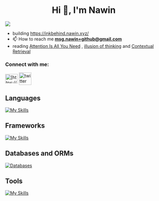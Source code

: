 <h1 align="center">Hi 👋, I'm Nawin</h1>

<img src="https://github-readme-stats.vercel.app/api?username=nawinsharma&show_icons=true&show=reviews,prs_merged,prs_merged_percentage&theme=dark" />

- building <a href="[https://www.anthropic.com/news/contextual-retrieval](https://inkbehind.nawin.xyz/)" target="_blank">https://inkbehind.nawin.xyz/</a>
- 📫 How to reach me **msg.nawin+github@gmail.com**
- reading <a href="http://proceedings.neurips.cc/paper_files/paper/2017/file/3f5ee243547dee91fbd053c1c4a845aa-Paper.pdf" target="_blank">Attention Is All You Need</a> , <a href="https://machinelearning.apple.com/research/illusion-of-thinking" target="_blank">illusion of thinking</a>
and
<a href="https://www.anthropic.com/news/contextual-retrieval" target="_blank">Contextual Retrieval</a>

<h3 align="left">Connect with me:</h3>
<p align="left">
<a href="https://www.linkedin.com/in/nawin-sharma-83009825a" target="_blank"><img align="center" src="https://raw.githubusercontent.com/rahuldkjain/github-profile-readme-generator/master/src/images/icons/Social/linked-in-alt.svg" alt="[https://www.linkedin.com/in/nawin-kumar-sharma-83009825a](https://www.linkedin.com/in/nawin-sharma-83009825a)" height="30" width="40" /></a>
<a href="https://x.com/nawinscript" target="_blank"><img align="center" src="https://pbs.twimg.com/profile_images/1683508200069296129/KM80Wkfx_400x400.jpg" alt="twitter" height="40" width="40" /></a>
</p>
<!-- <img src="https://github-readme-stats.vercel.app/api?username=nawinsharma&show_icons=true&show=reviews,prs_merged,prs_merged_percentage&theme=dark" />
 -->
<h2>Languages</h2>

[![My Skills](https://skillicons.dev/icons?i=ts,js,java,python)](https://skillicons.dev)

<h2>Frameworks</h2>
  
[![My Skills](https://skillicons.dev/icons?i=nodejs,express,react,nextjs,tailwindcss,hono)](https://skillicons.dev)

<h2>Databases and ORMs</h2>
  
[![Databases](https://skillicons.dev/icons?i=mongodb,postgres,prisma,redis)](https://skillicons.dev)

<h2>Tools</h2>
 
[![My Skills](https://skillicons.dev/icons?i=git,linux,npm,pnpm,bash,docker,nginx,githubactions)](https://skillicons.dev)
